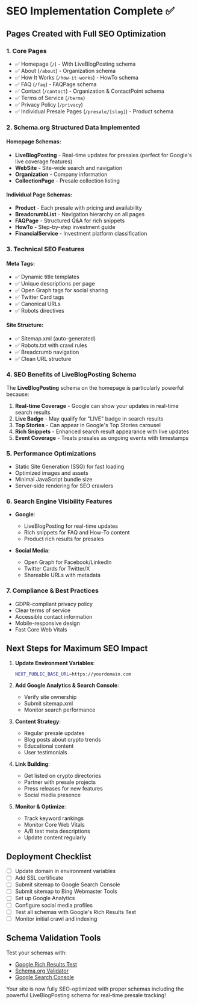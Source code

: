 # SEO Implementation Complete ✅

## Pages Created with Full SEO Optimization

### 1. **Core Pages**
- ✅ Homepage (`/`) - With LiveBlogPosting schema
- ✅ About (`/about`) - Organization schema
- ✅ How It Works (`/how-it-works`) - HowTo schema
- ✅ FAQ (`/faq`) - FAQPage schema
- ✅ Contact (`/contact`) - Organization & ContactPoint schema
- ✅ Terms of Service (`/terms`)
- ✅ Privacy Policy (`/privacy`)
- ✅ Individual Presale Pages (`/presale/[slug]`) - Product schema

### 2. **Schema.org Structured Data Implemented**

#### Homepage Schemas:
- **LiveBlogPosting** - Real-time updates for presales (perfect for Google's live coverage features)
- **WebSite** - Site-wide search and navigation
- **Organization** - Company information
- **CollectionPage** - Presale collection listing

#### Individual Page Schemas:
- **Product** - Each presale with pricing and availability
- **BreadcrumbList** - Navigation hierarchy on all pages
- **FAQPage** - Structured Q&A for rich snippets
- **HowTo** - Step-by-step investment guide
- **FinancialService** - Investment platform classification

### 3. **Technical SEO Features**

#### Meta Tags:
- ✅ Dynamic title templates
- ✅ Unique descriptions per page
- ✅ Open Graph tags for social sharing
- ✅ Twitter Card tags
- ✅ Canonical URLs
- ✅ Robots directives

#### Site Structure:
- ✅ Sitemap.xml (auto-generated)
- ✅ Robots.txt with crawl rules
- ✅ Breadcrumb navigation
- ✅ Clean URL structure

### 4. **SEO Benefits of LiveBlogPosting Schema**

The **LiveBlogPosting** schema on the homepage is particularly powerful because:

1. **Real-time Coverage** - Google can show your updates in real-time search results
2. **Live Badge** - May qualify for "LIVE" badge in search results
3. **Top Stories** - Can appear in Google's Top Stories carousel
4. **Rich Snippets** - Enhanced search result appearance with live updates
5. **Event Coverage** - Treats presales as ongoing events with timestamps

### 5. **Performance Optimizations**

- Static Site Generation (SSG) for fast loading
- Optimized images and assets
- Minimal JavaScript bundle size
- Server-side rendering for SEO crawlers

### 6. **Search Engine Visibility Features**

- **Google**:
  - LiveBlogPosting for real-time updates
  - Rich snippets for FAQ and How-To content
  - Product rich results for presales
  
- **Social Media**:
  - Open Graph for Facebook/LinkedIn
  - Twitter Cards for Twitter/X
  - Shareable URLs with metadata

### 7. **Compliance & Best Practices**

- GDPR-compliant privacy policy
- Clear terms of service
- Accessible contact information
- Mobile-responsive design
- Fast Core Web Vitals

## Next Steps for Maximum SEO Impact

1. **Update Environment Variables**:
   ```bash
   NEXT_PUBLIC_BASE_URL=https://yourdomain.com
   ```

2. **Add Google Analytics & Search Console**:
   - Verify site ownership
   - Submit sitemap.xml
   - Monitor search performance

3. **Content Strategy**:
   - Regular presale updates
   - Blog posts about crypto trends
   - Educational content
   - User testimonials

4. **Link Building**:
   - Get listed on crypto directories
   - Partner with presale projects
   - Press releases for new features
   - Social media presence

5. **Monitor & Optimize**:
   - Track keyword rankings
   - Monitor Core Web Vitals
   - A/B test meta descriptions
   - Update content regularly

## Deployment Checklist

- [ ] Update domain in environment variables
- [ ] Add SSL certificate
- [ ] Submit sitemap to Google Search Console
- [ ] Submit sitemap to Bing Webmaster Tools
- [ ] Set up Google Analytics
- [ ] Configure social media profiles
- [ ] Test all schemas with Google's Rich Results Test
- [ ] Monitor initial crawl and indexing

## Schema Validation Tools

Test your schemas with:
- [Google Rich Results Test](https://search.google.com/test/rich-results)
- [Schema.org Validator](https://validator.schema.org/)
- [Google Search Console](https://search.google.com/search-console)

Your site is now fully SEO-optimized with proper schemas including the powerful LiveBlogPosting schema for real-time presale tracking!